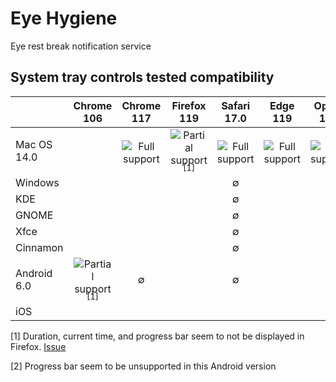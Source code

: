 # Eye Hygiene

Eye rest break notification service

## System tray controls tested compatibility

|             |                                                Chrome 106                                                |                                       Chrome 117                                        |                                               Firefox 119                                                |                                       Safari 17.0                                       |                                        Edge 119                                         |                                        Opera 104                                        |
|-------------|:--------------------------------------------------------------------------------------------------------:|:---------------------------------------------------------------------------------------:|:--------------------------------------------------------------------------------------------------------:|:---------------------------------------------------------------------------------------:|:---------------------------------------------------------------------------------------:|:---------------------------------------------------------------------------------------:|
| Mac OS 14.0 |                                                                                                          | <img style="margin-bottom:-6px" src="https://tinyurl.com/4bn5xk56" alt="Full support"/> | <img style="margin-bottom:-6px" src="https://tinyurl.com/4uyjpexk" alt="Partial support"/><sup>[1]</sup> | <img style="margin-bottom:-6px" src="https://tinyurl.com/4bn5xk56" alt="Full support"/> | <img style="margin-bottom:-6px" src="https://tinyurl.com/4bn5xk56" alt="Full support"/> | <img style="margin-bottom:-6px" src="https://tinyurl.com/4bn5xk56" alt="Full support"/> |
| Windows     |                                                                                                          |                                                                                         |                                                                                                          |                                            ∅                                            |                                                                                         |                                                                                         |
| KDE         |                                                                                                          |                                                                                         |                                                                                                          |                                            ∅                                            |                                                                                         |                                                                                         |
| GNOME       |                                                                                                          |                                                                                         |                                                                                                          |                                            ∅                                            |                                                                                         |                                                                                         |
| Xfce        |                                                                                                          |                                                                                         |                                                                                                          |                                            ∅                                            |                                                                                         |                                                                                         |
| Cinnamon    |                                                                                                          |                                                                                         |                                                                                                          |                                            ∅                                            |                                                                                         |                                                                                         |
| Android 6.0 | <img style="margin-bottom:-6px" src="https://tinyurl.com/4uyjpexk" alt="Partial support"/><sup>[1]</sup> |                                            ∅                                            |                                                                                                          |                                            ∅                                            |                                                                                         |                                                                                         |
| iOS         |                                                                                                          |                                                                                         |                                                                                                          |                                                                                         |                                                                                         |                                                                                         |

[1] Duration, current time, and progress bar seem to not be displayed in
Firefox. [Issue](https://bugzilla.mozilla.org/show_bug.cgi?id=1864301)

[2] Progress bar seem to be unsupported in this Android version

[full-icon]: https://firebasestorage.googleapis.com/v0/b/eye-hygiene.appspot.com/o/check-square-svgrepo-com.svg?alt=media&token=92b5210f-a4e2-4b13-8111-87aac107fe04

[partial-icon]: https://firebasestorage.googleapis.com/v0/b/eye-hygiene.appspot.com/o/partial-support-icon.svg?alt=media&token=977c8117-77fb-43eb-8b39-5e78d8c69076
